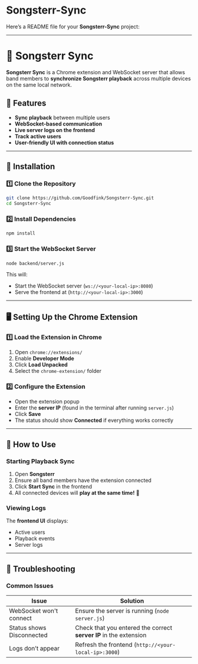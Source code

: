 # Songsterr-Sync
Here’s a README file for your **Songsterr-Sync** project:

---

# 🎵 Songsterr Sync

**Songsterr Sync** is a Chrome extension and WebSocket server that allows band members to **synchronize Songsterr playback** across multiple devices on the same local network.

## 🚀 Features

- **Sync playback** between multiple users
- **WebSocket-based communication**
- **Live server logs on the frontend**
- **Track active users**
- **User-friendly UI with connection status**

---

## 📌 Installation

### **1️⃣ Clone the Repository**
```sh
git clone https://github.com/Goodfink/Songsterr-Sync.git
cd Songsterr-Sync
```

### **2️⃣ Install Dependencies**
```sh
npm install
```

### **3️⃣ Start the WebSocket Server**
```sh
node backend/server.js
```
This will:
- Start the WebSocket server (`ws://<your-local-ip>:8080`)
- Serve the frontend at (`http://<your-local-ip>:3000`)

---

## 🖥️ Setting Up the Chrome Extension

### **1️⃣ Load the Extension in Chrome**
1. Open `chrome://extensions/`
2. Enable **Developer Mode**
3. Click **Load Unpacked**
4. Select the `chrome-extension/` folder

### **2️⃣ Configure the Extension**
- Open the extension popup
- Enter the **server IP** (found in the terminal after running `server.js`)
- Click **Save**
- The status should show **Connected** if everything works correctly

---

## 🎸 How to Use

### **Starting Playback Sync**
1. Open **Songsterr**
2. Ensure all band members have the extension connected
3. Click **Start Sync** in the frontend
4. All connected devices will **play at the same time!** 🎵

### **Viewing Logs**
The **frontend UI** displays:
- Active users
- Playback events
- Server logs

---

## 🔧 Troubleshooting

### **Common Issues**
| Issue | Solution |
|--------|----------|
| WebSocket won't connect | Ensure the server is running (`node server.js`) |
| Status shows Disconnected | Check that you entered the correct **server IP** in the extension |
| Logs don’t appear | Refresh the frontend (`http://<your-local-ip>:3000`) |

